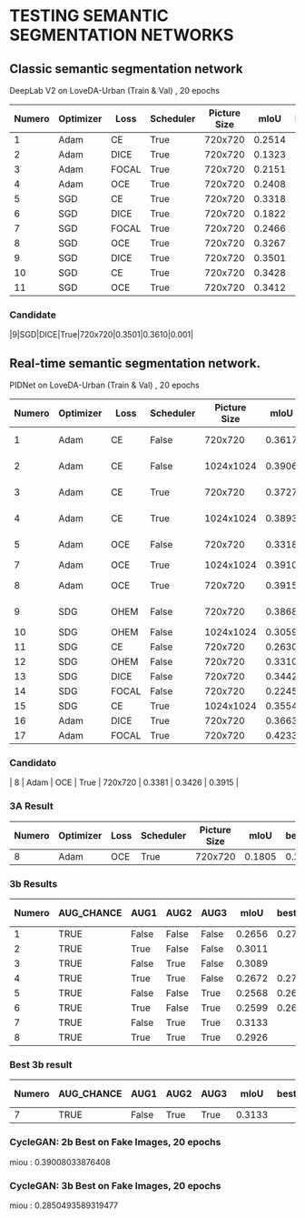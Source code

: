 # TESTING SEMANTIC SEGMENTATION NETWORKS


## Classic semantic segmentation network

DeepLab V2 on LoveDA-Urban (Train & Val) , 20 epochs
 
| Numero | Optimizer | Loss  | Scheduler | Picture Size |  mIoU  | bestIoU | lr  | Latency (s) | FLOPs      | Params    |
|--------|-----------|-------|-----------|--------------|--------|---------|-----|-------------|------------|-----------|
|1       | Adam      | CE    | True      | 720x720      | 0.2514 | 0.2734  | 0.001| 0.005340    | 1.10e+12   | 6.14e+07  |
|2       | Adam      | DICE  | True      | 720x720      | 0.1323 | 0.1274  | 0.001| 0.005236    | 1.10e+12   | 6.14e+07  |
|3       | Adam      | FOCAL | True      | 720x720      | 0.2151 | 0.2559  | 0.001| 0.005734    | 1.10e+12   | 6.14e+07  |
|4       | Adam      | OCE   | True      | 720x720      | 0.2408 | 0.2687  | 0.001| 0.005383    | 1.10e+12   | 6.14e+07  |
|5       | SGD       | CE    | True      | 720x720      | 0.3318 | 0.3364  | 0.01 | 0.005062    | 1.10e+12   | 6.14e+07  |
|6       | SGD       | DICE  | True      | 720x720      | 0.1822 | 0.3112  | 0.01 | 0.005163    | 1.10e+12   | 6.14e+07  |
|7       | SGD       | FOCAL | True      | 720x720      | 0.2466 | 0.2761  | 0.01 | 0.005105    | 1.10e+12   | 6.14e+07  |
|8       | SGD       | OCE   | True      | 720x720      | 0.3267 | 0.3473  | 0.01 | 0.004744    | 1.10e+12   | 6.14e+07  |
|9       | SGD       | DICE  | True      | 720x720      | 0.3501 | 0.3610  | 0.001| 0.004934    | 1.10e+12   | 6.14e+07  |
|10      | SGD       | CE    | True      | 720x720      | 0.3428 | 0.3526  | 0.001| 0.005232    | 1.10e+12   | 6.14e+07  |
|11      | SGD       | OCE   | True      | 720x720      | 0.3412 | 0.3422  | 0.001| 0.005422    | 1.10e+12   | 6.14e+07  |



### Candidate
|9|SGD|DICE|True|720x720|0.3501|0.3610|0.001|




## Real-time semantic segmentation network.

PIDNet on LoveDA-Urban (Train & Val) , 20 epochs 


| Numero | Optimizer | Loss  | Scheduler | Picture Size | mIoU          | Latency | FLOPs     | Parameters |
|--------|-----------|-------|-----------|--------------|---------------|---------|-----------|------------|
| 1     | Adam      | CE    | False     | 720x720      | 0.3617        | 2:45 hours | 1.10e+12  | 6.14e+07   |
| 2     | Adam      | CE    | False     | 1024x1024    | 0.3906        | 2:59 hours        | 1.10e+12  | 6.14e+07   |
| 3     | Adam      | CE    | True      | 720x720      | 0.3727        | 2:41 hours        | 1.10e+12  | 6.14e+07   |
| 4      | Adam      | CE    | True      | 1024x1024    | 0.3893        | 2:51 hours        | 1.10e+12  | 6.14e+07   |
| 5      | Adam      | OCE   | False     | 720x720      | 0.3318        | 2:42 hours        | 1.10e+12  | 6.14e+07   |
| 7      | Adam      | OCE   | True      | 1024x1024    | 0.3910        |         | 1.10e+12  | 6.14e+07   |
| 8      | Adam      | OCE   | True      | 720x720      | 0.3915        | 2:40 hours        | 1.10e+12  | 6.14e+07   |
| 9      | SDG       | OHEM  | False     | 720x720      | 0.3868        | 1:23 hours        | 1.10e+12  | 6.14e+07   |
| 10     | SDG       | OHEM  | False     | 1024x1024    | 0.3059        |         | 1.10e+12  | 6.14e+07   |
| 11     | SDG       | CE    | False     | 720x720      | 0.2630        |         | 1.10e+12  | 6.14e+07   |
| 12     | SDG       | OHEM  | False     | 720x720      | 0.3310        |         | 1.10e+12  | 6.14e+07   |
| 13     | SDG       | DICE  | False     | 720x720      | 0.3442        |         | 1.10e+12  | 6.14e+07   |
| 14     | SDG       | FOCAL | False     | 720x720      | 0.2245        |         | 1.10e+12  | 6.14e+07   |
| 15     | SDG       | CE    | True      | 1024x1024    | 0.3554        |         | 1.10e+12  | 6.14e+07   |
| 16     | Adam      | DICE  | True      | 720x720      | 0.3663        |         | 1.10e+12  | 6.14e+07   |
| 17     | Adam      | FOCAL | True      | 720x720      | 0.4233        |         | 1.10e+12  | 6.14e+07   |


### Candidato
| 8      | Adam      | OCE   | True      | 720x720      | 0.3381 | 0.3426  | 0.3915        |

### 3A Result

| Numero | Optimizer | Loss  | Scheduler | Picture Size |  mIoU  | bestIoU | modified mIoU |
|--------|-----------|-------|-----------|--------------|--------|---------|---------------|
| 8      | Adam      | OCE   | True      | 720x720      | 0.1805 | 0.2009  | 0.2296        |


### 3b Results

| Numero | AUG_CHANCE | AUG1  | AUG2  | AUG3  |  mIoU  | bestIoU | modified mIoU |
|--------|------------|-------|-------|-------|--------|---------|---------------|
| 1      | TRUE       | False | False | False | 0.2656 | 0.2753  | 0.2951      |
| 2      | TRUE       | True  | False | False | 0.3011 |         | 0.3042        |
| 3      | TRUE       | False | True  | False | 0.3089 |         | 0.3108        |
| 4      | TRUE       | True  | True  | False | 0.2672 | 0.2750  | 0.3143        |
| 5      | TRUE       | False | False | True  | 0.2568 | 0.2642  | 0.3020        |
| 6      | TRUE       | True  | False | True  | 0.2599 | 0.2632  | 0.3008        |
| 7      | TRUE       | False | True  | True  | 0.3133 |         | 0.3151        |
| 8      | TRUE       | True  | True  | True  | 0.2926 |         | 0.3014        |

### Best 3b result

| Numero | AUG_CHANCE | AUG1  | AUG2  | AUG3  |  mIoU  | bestIoU | modified mIoU |
|--------|------------|-------|-------|-------|--------|---------|---------------|
| 7      | TRUE       | False | True  | True  | 0.3133 |         | 0.3151        |




### CycleGAN: 2b Best on Fake Images, 20 epochs
miou : 0.39008033876408

### CycleGAN: 3b Best on Fake Images, 20 epochs
miou : 0.2850493589319477

